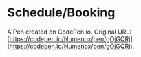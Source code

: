 # Schedule/Booking

A Pen created on CodePen.io. Original URL: [https://codepen.io/Numenox/pen/gOjGQRj](https://codepen.io/Numenox/pen/gOjGQRj).

